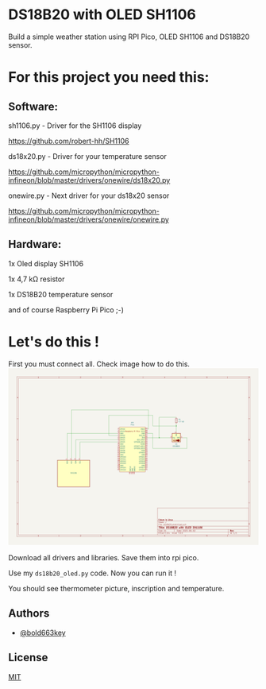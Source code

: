 # DS18B20 with OLED SH1106

Build a simple weather station using RPI Pico, OLED SH1106 and DS18B20 sensor.


# For this project you need this:
## Software:
sh1106.py - Driver for the SH1106 display

https://github.com/robert-hh/SH1106

ds18x20.py - Driver for your temperature sensor

https://github.com/micropython/micropython-infineon/blob/master/drivers/onewire/ds18x20.py

onewire.py - Next driver for your ds18x20 sensor

https://github.com/micropython/micropython-infineon/blob/master/drivers/onewire/onewire.py

## Hardware:

1x Oled display SH1106

1x 4,7 kΩ resistor

1x DS18B20 temperature sensor

and of course Raspberry Pi Pico ;-)

# Let's do this !

First you must connect all. Check image how to do this.
![Schemat](https://github.com/bold663key/rpi-pico/blob/main/micropython/ds18b20_oled/ds18b20_oled.png)

Download all drivers and libraries. Save them into rpi pico.

Use my `ds18b20_oled.py` code. Now you can run it ! 

You should see thermometer picture, inscription and temperature. 

## Authors

- [@bold663key](https://www.github.com/bold663key)


## License

[MIT](https://choosealicense.com/licenses/mit/)
